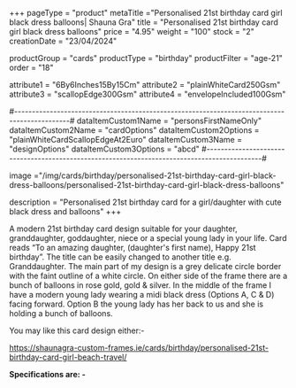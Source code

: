 +++
pageType = "product"
metaTitle ="Personalised 21st birthday card girl black dress balloons| Shauna Gra"
title = "Personalised 21st birthday card girl black dress balloons"
price = "4.95"
weight = "100"
stock = "2"
creationDate = "23/04/2024"

productGroup = "cards"
productType = "birthday"
productFilter = "age-21"
order = "18"

attribute1 = "6By6Inches15By15Cm" 
attribute2 = "plainWhiteCard250Gsm" 
attribute3 = "scallopEdge300Gsm" 
attribute4 = "envelopeIncluded100Gsm"

#---------------------------------------------------------------------------------------------#
dataItemCustom1Name = "personsFirstNameOnly"
dataItemCustom2Name = "cardOptions"
dataItemCustom2Options = "plainWhiteCardScallopEdgeAt2Euro"
dataItemCustom3Name = "designOptions"
dataItemCustom3Options = "abcd"
#---------------------------------------------------------------------------------------------#

image ="/img/cards/birthday/personalised-21st-birthday-card-girl-black-dress-balloons/personalised-21st-birthday-card-girl-black-dress-balloons"

description = "Personalised 21st birthday card for a girl/daughter with cute black dress and balloons"
+++

A modern 21st birthday card design suitable for your daughter, granddaughter, goddaughter, niece or a special young lady in your life. Card reads “To an amazing daughter, (daughter's first name), Happy 21st birthday”. The title can be easily changed to another title e.g. Granddaughter. The main part of my design is a grey delicate circle border with the faint outline of a white circle. On either side of the frame there are a bunch of balloons in rose gold, gold & silver. In the middle of the frame I have a modern young lady wearing a midi black dress (Options A, C & D) facing forward. Option B the young lady has her back to us and she is holding a bunch of balloons.

You may like this card design either:-

https://shaunagra-custom-frames.ie/cards/birthday/personalised-21st-birthday-card-girl-beach-travel/

**Specifications are: -**
